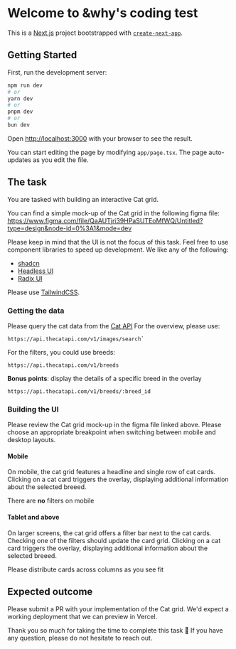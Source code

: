 # Welcome to &why's coding test

This is a [Next.js](https://nextjs.org/) project bootstrapped with [`create-next-app`](https://github.com/vercel/next.js/tree/canary/packages/create-next-app).

## Getting Started

First, run the development server:

```bash
npm run dev
# or
yarn dev
# or
pnpm dev
# or
bun dev
```

Open [http://localhost:3000](http://localhost:3000) with your browser to see the result.

You can start editing the page by modifying `app/page.tsx`. The page auto-updates as you edit the file.


## The task
You are tasked with building an interactive Cat grid.

You can find a simple mock-up of the Cat grid in the following figma file:
https://www.figma.com/file/QaAUTjri39HPaSUTEoMfWQ/Untitled?type=design&node-id=0%3A1&mode=dev

Please keep in mind that the UI is not the focus of this task. Feel free to use component libraries to speed up development. We like any of the following:
* [shadcn](https://ui.shadcn.com/)
* [Headless UI](https://headlessui.com/)
* [Radix UI](https://www.radix-ui.com/)

Please use [TailwindCSS](https://tailwindcss.com/).

### Getting the data
Please query the cat data from the [Cat API](https://developers.thecatapi.com)
For the overview, please use:
```
https://api.thecatapi.com/v1/images/search`
```
For the filters, you could use breeds:
```
https://api.thecatapi.com/v1/breeds
```
**Bonus points**: display the details of a specific breed in the overlay
```
https://api.thecatapi.com/v1/breeds/:breed_id
```

### Building the UI
Please review the Cat grid mock-up in the figma file linked above. Please choose an appropriate breakpoint when switching between mobile and desktop layouts.

#### Mobile
On mobile, the cat grid features a headline and single row of cat cards. Clicking on a cat card triggers the overlay, displaying additional information about the selected breeed.

There are **no** filters on mobile

#### Tablet and above
On larger screens, the cat grid offers a filter bar next to the cat cards. Checking one of the filters should update the card grid. Clicking on a cat card triggers the overlay, displaying additional information about the selected breeed.

Please distribute cards across columns as you see fit

## Expected outcome
Please submit a PR with your implementation of the Cat grid. We'd expect a working deployment that we can preview in Vercel.

Thank you so much for taking the time to complete this task 🙏
If you have any question, please do not hesitate to reach out.
